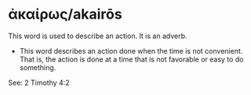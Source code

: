 # ἀκαίρως/akairōs

This word is used to describe an action. It is an adverb.

* This word describes an action done when the time is not convenient. That is, the action is done at a time that is not favorable or easy to do something. 

See: 2 Timothy 4:2
